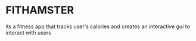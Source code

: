 # FITHAMSTER
its a fitness app that tracks user's calories and creates an interactive gui to interact with users
